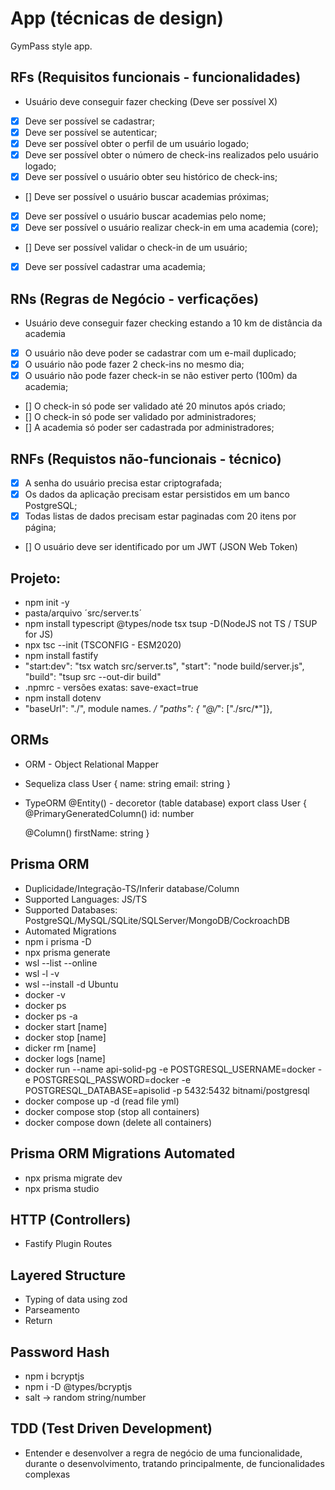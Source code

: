 # App (técnicas de design)

GymPass style app.

## RFs (Requisitos funcionais - funcionalidades)

- Usuário deve conseguir fazer checking (Deve ser possível X)

- [x] Deve ser possível se cadastrar;
- [x] Deve ser possível se autenticar;
- [x] Deve ser possível obter o perfil de um usuário logado;
- [x] Deve ser possível obter o número de check-ins realizados pelo usuário logado;
- [x] Deve ser possível o usuário obter seu histórico de check-ins;
- [] Deve ser possível o usuário buscar academias próximas;
- [x] Deve ser possível o usuário buscar academias pelo nome;
- [x] Deve ser possível o usuário realizar check-in em uma academia (core);
- [] Deve ser possível validar o check-in de um usuário; 
- [x] Deve ser possível cadastrar uma academia;

## RNs (Regras de Negócio - verficações)

- Usuário deve conseguir fazer checking estando a 10 km de distância da academia

- [x] O usuário não deve poder se cadastrar com um e-mail duplicado;
- [x] O usuário não pode fazer 2 check-ins no mesmo dia;
- [x] O usuário não pode fazer check-in se não estiver perto (100m) da academia;
- [] O check-in só pode ser validado até 20 minutos após criado;
- [] O check-in só pode ser validado por administradores;
- [] A academia só poder ser cadastrada por administradores;

## RNFs (Requistos não-funcionais - técnico)

- [x] A senha do usuário precisa estar criptografada;
- [x] Os dados da aplicação precisam estar persistidos em um banco PostgreSQL;
- [x] Todas listas de dados precisam estar paginadas com 20 itens por página;
- [] O usuário deve ser identificado por um JWT (JSON Web Token)

## Projeto:

- npm init -y
- pasta/arquivo ´src/server.ts´
- npm install typescript @types/node tsx tsup -D(NodeJS not TS / TSUP for JS)
- npx tsc --init (TSCONFIG - ESM2020)
- npm install fastify
- "start:dev": "tsx watch src/server.ts", "start": "node build/server.js", "build": "tsup src --out-dir build"
- .npmrc - versões exatas: save-exact=true
- npm install dotenv
- "baseUrl": "./", module names. */ "paths": { "@/*": ["./src/*"]},    

## ORMs

- ORM - Object Relational Mapper
- Sequeliza
class User {
  name: string
  email: string
}
- TypeORM
@Entity() - decoretor (table database)
export class User {
  @PrimaryGeneratedColumn()
  id: number

  @Column()
  firstName: string
}

## Prisma ORM
- Duplicidade/Integração-TS/Inferir database/Column
- Supported Languages: JS/TS
- Supported Databases: PostgreSQL/MySQL/SQLite/SQLServer/MongoDB/CockroachDB
- Automated Migrations
- npm i prisma -D
- npx prisma generate
- wsl --list --online
- wsl -l -v
- wsl --install -d Ubuntu
- docker -v
- docker ps
- docker ps -a
- docker start [name]
- docker stop [name]
- dicker rm [name]
- docker logs [name]
- docker run --name api-solid-pg -e POSTGRESQL_USERNAME=docker -e POSTGRESQL_PASSWORD=docker -e POSTGRESQL_DATABASE=apisolid -p 5432:5432 bitnami/postgresql
- docker compose up -d (read file yml)
- docker compose stop (stop all containers)
- docker compose down (delete all containers)

## Prisma ORM Migrations Automated
- npx prisma migrate dev
- npx prisma studio

## HTTP (Controllers)
- Fastify Plugin Routes

## Layered Structure
- Typing of data using zod
- Parseamento
- Return

## Password Hash
- npm i bcryptjs
- npm i -D @types/bcryptjs
- salt -> random string/number

## TDD (Test Driven Development)
- Entender e desenvolver a regra de negócio de uma funcionalidade, 
durante o desenvolvimento, tratando principalmente, de funcionalidades
complexas

